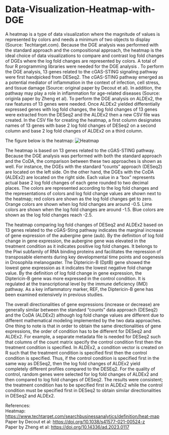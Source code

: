 # Data-Visualization-Heatmap-with-DGE

A heatmap is a type of data visualization where the magnitude of values is represented by colors and needs a minimum of two objects to display (Source: Techtarget.com). Because the DGE analysis was performed with the standard approach and the compositional approach, the heatmap is the ideal choice of data visualizations to compare and contrast log fold changes of DGEs where the log fold changes are represented by colors. A total of four R programming libraries were needed for the DGE analysis . To perform the DGE analysis, 13 genes related to the cGAS-STING signaling pathway were first handpicked from DESeq2. The cGAS-STING pathway emerged as a potential mediator of inflammation in the context of infection, cell stress, and tissue damage (Source: original paper by Decout et al). In addition, the pathway may play a role in inflammation for age-related diseases (Source: originla paper by Zheng et al). To perform the DGE analysis on ALDEx2, the raw features of 13 genes were needed. Once ALDEx2 yielded differentially expressed genes with log fold changes, the log fold changes of 13 genes were extracted from the DESeq2 and the ALDEx2 then a new CSV file was created. In the CSV file for creating the heatmap, a first column designates names of 13 genes with base 2 log fold changes of DESeq2 on a second column and base 2 log fold changes of ALDEx2 on a third column.


The figure below is the heatmap:
![Heatmap](https://github.com/echo4922/Data-Visualization-Heatmap-with-DGE/assets/112420424/eee728d6-093f-466d-a781-9fc397137ce2) <br />


The heatmap is based on 13 genes related to the cGAS-STING pathway. Because the DGE analysis was performed with both the standard approach and the CoDA, the comparison between these two approaches is shown as well. For instance, the DGEs with the standard “counts” approach (DESeq2) are located on the left side. On the other hand, the DGEs with the CoDA (ALDEx2) are located on the right side. Each value in a “box” represents actual base 2 log fold changes of each gene rounded to two decimal places. The colors are represented according to the log fold changes and the representations of colors and log fold change values are shown next to the heatmap; red colors are shown as the log fold changes get to zero. Orange colors are shown when log fold changes are around -0.5. Lime colors are shown when the log fold changes are around -1.5. Blue colors are shown as the log fold changes reach -2.5.

The heatmap comparing log fold changes of DESeq2 and ALDEx2 based on 13 genes related to the cGAS-Sting pathway indicates the marginal increase of gene expression of the aubergine gene (aub). By the definition of log fold change in gene expression, the aubergine gene was elevated in the treatment condition as it indicates positive log fold changes.  It belongs to the Piwi subfamily of RNA binding proteins and facilitates the repression of transposable elements during key developmental time points and oogenesis in Drosophila melanogaster. The Diptericin-B (DptB) gene showed the lowest gene expression as it indicates the lowest negative fold change value. By the definition of log fold change in gene expression, the Diptericin-B gene was more expressed in the control condition. It is regulated at the transcriptional level by the immune deficiency (IMD) pathway. As a key inflammatory marker, REF, the Diptericin-B gene has been examined extensively in previous studies.

The overall directionalities of gene expressions (increase or decrease) are generally similar between the standard “counts” data approach (DESeq2) and the CoDA (ALDEx2) although log fold change values are different due to different mathematical modeling implemented by the two data approaches. One thing to note is that in order to obtain the same directionalities of gene expressions, the order of condition has to be different for DESeq2 and ALDEx2. For example, a separate metadata file is needed for DESeq2 such that columns of the count matrix specify the control condition first then the treatment condition is specified. In ALDEx2, a condition vector is created on R such that the treatment condition is specified first then the control condition is specified. Thus, if the control condition is specified first in the same way as DESeq2, then the log fold changes of ALDEx2 yield completely different profiles compared to the DESEq2. For the quality of control, random genes were selected for log fold changes of ALDEx2 and then compared to log fold changes of DESeq2. The results were consistent; the treatment condition has to be specified first in ALDEx2 while the control condition must be specified first in DESeq2 to obtain similar directionalities in DESeq2 and ALDEx2.

References: <br />
Heatmap: https://www.techtarget.com/searchbusinessanalytics/definition/heat-map <br />
Paper by Decout et al: https://doi.org/10.1038/s41577-021-00524-z <br />
Paper by Zheng et al: https://doi.org/10.14336/ad.2023.0117 <br />
